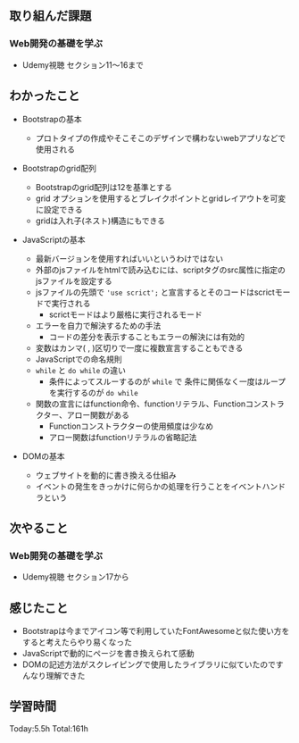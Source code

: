 ## 取り組んだ課題
### Web開発の基礎を学ぶ
- Udemy視聴 セクション11～16まで
## わかったこと
- Bootstrapの基本
	- プロトタイプの作成やそこそこのデザインで構わないwebアプリなどで使用される
- Bootstrapのgrid配列
	- Bootstrapのgrid配列は12を基準とする
	- grid オプションを使用するとブレイクポイントとgridレイアウトを可変に設定できる
	- gridは入れ子(ネスト)構造にもできる

- JavaScriptの基本
	- 最新バージョンを使用すればいいというわけではない
	- 外部のjsファイルをhtmlで読み込むには、scriptタグのsrc属性に指定のjsファイルを設定する
	- jsファイルの先頭で `'use scrict';` と宣言するとそのコードはscrictモードで実行される
		- scrictモードはより厳格に実行されるモード
	- エラーを自力で解決するための手法
		- コードの差分を表示することもエラーの解決には有効的
	- 変数はカンマ( , )区切りで一度に複数宣言することもできる
	- JavaScriptでの命名規則
	- `while` と `do while` の違い
		- 条件によってスルーするのが `while` で 条件に関係なく一度はループを実行するのが `do while`
	- 関数の宣言にはfunction命令、functionリテラル、Functionコンストラクター、アロー関数がある
		- Functionコンストラクターの使用頻度は少なめ
		- アロー関数はfunctionリテラルの省略記法
- DOMの基本
	- ウェブサイトを動的に書き換える仕組み
	- イベントの発生をきっかけに何らかの処理を行うことをイベントハンドラという
## 次やること
### Web開発の基礎を学ぶ
- Udemy視聴 セクション17から
## 感じたこと
- Bootstrapは今までアイコン等で利用していたFontAwesomeと似た使い方をすると考えたらやり易くなった
- JavaScriptで動的にページを書き換えられて感動
- DOMの記述方法がスクレイピングで使用したライブラリに似ていたのですんなり理解できた
## 学習時間
Today:5.5h Total:161h
